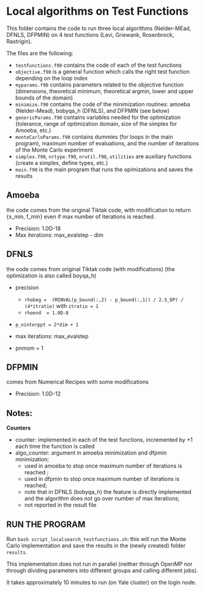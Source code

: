 # Local algorithms on Test Functions

This folder contains the code to run three local algorithms (Nelder-MEad, DFNLS, DFPMIN) on 4 test functions (Levi, Griewank, Rosenbrock, Rastrigin).

The files are the following:
- `testFunctions.f90` contains the code of each of the test functions
- `objective.f90` is a general function which calls the right test function depending on the loop index
- `myparams.f90` contains parameters related to the objective function (dimensions, theoretical minimum, theoretical argmin, lower and upper bounds of the domain)
- `minimize.f90` contains the code of the minimization routines: amoeba (Nelder-Mead), bobyqa_h (DFNLS), and DFPMIN (see below)
- `genericParams.f90` contains variables needed for the optimization (tolerance, range of optimization domain, size of the simplex for Amoeba, etc.)
- `monteCarloParams.f90` contains dummies (for loops in the main program), maximum number of evaluations, and the number of iterations of the Monte Carlo experiment
- `simplex.f90`, `nrtype.f90`, `nrutil.f90`, `utilities` are auxiliary functions (create a simplex, define types, etc.)
- `main.f90` is the main program that runs the opimizations and saves the results

## Amoeba
the code comes from the original Tiktak code, with modification to return {x_min, f_min} even if max number of iterations is reached. 
* Precision: 1.0D-18
* Max iterations: max_evalstep - dim

## DFNLS
the code comes from original Tiktak code (with modifications) (the optimization is also called boyqa_h)
* precision
    * `rhobeg =  (MINVAL(p_bound(:,2) - p_bound(:,1)) / 2.5_DP) / (4*itratio)` with `itratio = 1`
    * `rhoend  = 1.0D-8`

* `p_ninterppt = 2*dim + 1`
* max iterations: max_evalstep
* pnmom = 1

## DFPMIN
comes from Numerical Recipes with some modifications
* Precision: 1.0D-12

## Notes:
**Counters**
- counter: implemented in each of the test functions, incremented by +1 each time the function is called
- algo_counter: argument in amoeba minimization and dfpmin minimization; 
    * used in amoeba to stop once maximum number of iterations is reached ; 
    * used in dfpmin to stop once maximum number of iterations is reached; 
    * note that in DFNLS (bobyqa_h) the feature is directly implemented and the algorithm does not go over number of max iterations; 
    * not reported in the result file

## RUN THE PROGRAM
Run `bash script_localsearch_testfunctions.sh`: this will run the Monte Carlo implementation and save the results in the (newly created) folder `results`. 

This implementation does not run in parallel (neither through OpenMP nor through dividing parameters into different groups and calling different jobs).

It takes approximately 10 minutes to run (on Yale cluster) on the login node.
